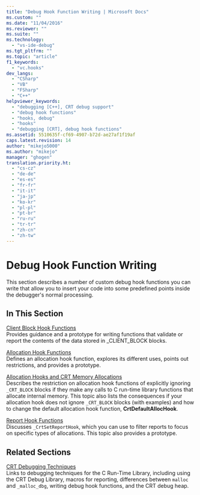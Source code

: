 ```yaml
---
title: "Debug Hook Function Writing | Microsoft Docs"
ms.custom: ""
ms.date: "11/04/2016"
ms.reviewer: ""
ms.suite: ""
ms.technology: 
  - "vs-ide-debug"
ms.tgt_pltfrm: ""
ms.topic: "article"
f1_keywords: 
  - "vc.hooks"
dev_langs: 
  - "CSharp"
  - "VB"
  - "FSharp"
  - "C++"
helpviewer_keywords: 
  - "debugging [C++], CRT debug support"
  - "debug hook functions"
  - "hooks, debug"
  - "hooks"
  - "debugging [CRT], debug hook functions"
ms.assetid: 5510635f-cf69-4907-b72d-ae27af1f19af
caps.latest.revision: 14
author: "mikejo5000"
ms.author: "mikejo"
manager: "ghogen"
translation.priority.ht: 
  - "cs-cz"
  - "de-de"
  - "es-es"
  - "fr-fr"
  - "it-it"
  - "ja-jp"
  - "ko-kr"
  - "pl-pl"
  - "pt-br"
  - "ru-ru"
  - "tr-tr"
  - "zh-cn"
  - "zh-tw"
---
```

# Debug Hook Function Writing
This section describes a number of custom debug hook functions you can write that allow you to insert your code into some predefined points inside the debugger's normal processing.  
  
## In This Section  
 [Client Block Hook Functions](../debugger/client-block-hook-functions.md)  
 Provides guidance and a prototype for writing functions that validate or report the contents of the data stored in _CLIENT_BLOCK blocks.  
  
 [Allocation Hook Functions](../debugger/allocation-hook-functions.md)  
 Defines an allocation hook function, explores its different uses, points out restrictions, and provides a prototype.  
  
 [Allocation Hooks and CRT Memory Allocations](../debugger/allocation-hooks-and-c-run-time-memory-allocations.md)  
 Describes the restriction on allocation hook functions of explicitly ignoring `_CRT_BLOCK` blocks if they make any calls to C run-time library functions that allocate internal memory. This topic also lists the consequences if your allocation hook does not ignore `_CRT_BLOCK` blocks (with examples) and how to change the default allocation hook function, **CrtDefaultAllocHook**.  
  
 [Report Hook Functions](../debugger/report-hook-functions.md)  
 Discusses `_CrtSetReportHook`, which you can use to filter reports to focus on specific types of allocations. This topic also provides a prototype.  
  
## Related Sections  
 [CRT Debugging Techniques](../debugger/crt-debugging-techniques.md)  
 Links to debugging techniques for the C Run-Time Library, including using the CRT Debug Library, macros for reporting, differences between `malloc` and `_malloc_dbg`, writing debug hook functions, and the CRT debug heap.
